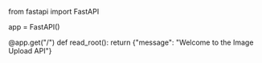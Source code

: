 from fastapi import FastAPI

app = FastAPI()

@app.get("/")
def read_root():
    return {"message": "Welcome to the Image Upload API"}
